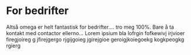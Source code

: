 # For bedrifter
Altså omega er helt fantastisk for bedrifter.... tro meg 100%. Bare å ta kontakt med contactor
ellerno... Lorem ipsium bla lofrgin fofkewivj irjvioer firegjoireg g jfirejgergo
rjgijgoieg jgirejgioe geroigjkoiegoekg kogkpeogkg rgierg